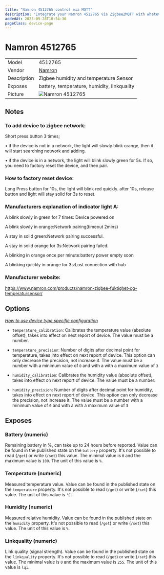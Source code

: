 ```yaml
---
title: "Namron 4512765 control via MQTT"
description: "Integrate your Namron 4512765 via Zigbee2MQTT with whatever smart home infrastructure you are using without the vendor's bridge or gateway."
addedAt: 2023-09-28T10:54:36
pageClass: device-page
---
```


<!-- !!!! -->
<!-- ATTENTION: This file is auto-generated through docgen! -->
<!-- You can only edit the "Notes"-Section between the two comment lines "Notes BEGIN" and "Notes END". -->
<!-- Do not use h1 or h2 heading within "## Notes"-Section. -->
<!-- !!!! -->

# Namron 4512765

|     |     |
|-----|-----|
| Model | 4512765  |
| Vendor  | [Namron](/supported-devices/#v=Namron)  |
| Description | Zigbee humidity and temperature Sensor |
| Exposes | battery, temperature, humidity, linkquality |
| Picture | ![Namron 4512765](https://www.zigbee2mqtt.io/images/devices/4512765.png) |


<!-- Notes BEGIN: You can edit here. Add "## Notes" headline if not already present. -->

## Notes

### To add device to zigbee network:

Short press button 3 times;

• if the device is not in a network, the light will slowly blink orange, then it will start searching network and adding.

• if the device is in a network, the light will blink slowly green for 5s. If so, you need to factory reset the device, and then pair.

### How to factory reset device:
Long Press button for 10s, the light will blink red quickly.
after 10s, release button and light will stay solid for 3s to reset.

### Manufacturers explanation of indicator light A:

A blink slowly in green for 7 times: Device powered on

A blink slowly in orange:Network pairing(timeout 2mins)

A stay in solid green:Network pairing successful.

A stay in solid orange for 3s:Network pairing failed.

A blinking in orange once per minute:battery power empty soon

A blinking quickly in orange for 3s:Lost connection with hub

### Manufacturer website:

https://www.namron.com/products/namron-zigbee-fuktighet-og-temperatursensor/

<!-- Notes END: Do not edit below this line -->



## Options
*[How to use device type specific configuration](../guide/configuration/devices-groups.md#specific-device-options)*

* `temperature_calibration`: Calibrates the temperature value (absolute offset), takes into effect on next report of device. The value must be a number.

* `temperature_precision`: Number of digits after decimal point for temperature, takes into effect on next report of device. This option can only decrease the precision, not increase it. The value must be a number with a minimum value of `0` and with a with a maximum value of `3`

* `humidity_calibration`: Calibrates the humidity value (absolute offset), takes into effect on next report of device. The value must be a number.

* `humidity_precision`: Number of digits after decimal point for humidity, takes into effect on next report of device. This option can only decrease the precision, not increase it. The value must be a number with a minimum value of `0` and with a with a maximum value of `3`


## Exposes

### Battery (numeric)
Remaining battery in %, can take up to 24 hours before reported.
Value can be found in the published state on the `battery` property.
It's not possible to read (`/get`) or write (`/set`) this value.
The minimal value is `0` and the maximum value is `100`.
The unit of this value is `%`.

### Temperature (numeric)
Measured temperature value.
Value can be found in the published state on the `temperature` property.
It's not possible to read (`/get`) or write (`/set`) this value.
The unit of this value is `°C`.

### Humidity (numeric)
Measured relative humidity.
Value can be found in the published state on the `humidity` property.
It's not possible to read (`/get`) or write (`/set`) this value.
The unit of this value is `%`.

### Linkquality (numeric)
Link quality (signal strength).
Value can be found in the published state on the `linkquality` property.
It's not possible to read (`/get`) or write (`/set`) this value.
The minimal value is `0` and the maximum value is `255`.
The unit of this value is `lqi`.

